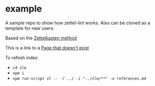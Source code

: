 # example

A sample repo to show how zettel-lint works. Also can be cloned as a template for new users.

Based on the [Zettelkasten method](https://zettelkasten.de/)

This is a link to a [Page that doesn't exist](404.md)

To refesh index:

* `cd zle`
* `npm i`
* `npm run-script zl -- -r ../ -i "../zle/**" -o references.md`